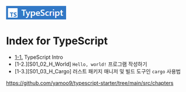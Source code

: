<img src="../images/typescript_logo.png">

# Index for TypeScript

* [1-1.][S01_Intro] TypeScript Intro 
* [1-2.][S01_02_H_World] `Hello, world!` 프로그램 작성하기
* [1-3.][S01_03_H_Cargo] 러스트 패키지 매니저 및 빌드 도구인 `cargo` 사용법

[S01_Intro]: ./s01_intro.md

https://github.com/yamoo9/typescript-starter/tree/main/src/chapters